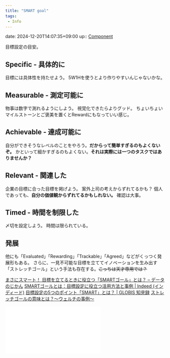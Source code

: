 ```yaml
---
title: "SMART goal"
tags:
 - Info
---
```


date: 2024-12-20T14:07:35+09:00
up:: [Component](Bar/Novel/Chaos/Component.md)


目標設定の目安。

## Specific - 具体的に
目標には具体性を持たせよう。
5W1Hを使うとより作りやすいんじゃないかな。

## Measurable - 測定可能に
物事は数字で測れるようにしよう。
視覚化できたらよりグッド。
ちょいちょいマイルストーンとご褒美を置くとRewardにもなっていい感じ。

## Achievable - 達成可能に
自分ができそうなレベルのことをやろう。**だからって簡単すぎるのもよくないぞ。**
かといって細かすぎるのもよくない。**それは実際には一つのタスクではありませんか？**

## Relevant - 関連した
企業の目標に合った目標を掲げよう。
案外上司の考えからずれてるかも？
個人であっても、**自分の価値観からずれてるかもしれない。**
確認は大事。

## Timed - 時間を制限した
〆切を設定しよう。
時間は限られている。

## 発展
他にも「Evaluated」「Rewarding」「Trackable」「Agreed」などがくっつく発展形もある。
さらに、一見不可能な目標を立ててイノベーションを生み出す「ストレッチゴール」という手法も存在する。~~こっちは天才専用では？~~

[まさにスマート！ 目標を立てるときに役立つ「SMARTゴール」とは？ – データのじかん](https://data.wingarc.com/what-is-smart-goal-11093)
[SMARTゴールとは：目標設定に役立つ活用方法と事例 \| Indeed (インディード)](https://jp.indeed.com/career-advice/career-development/smart-goals)
[目標設定の5つのポイント「SMART」とは？ \| GLOBIS 知見録](https://globis.jp/article/659)
[ストレッチゴールの意味とは？～ウェルチの事例～](https://yoske379.com/psychology/achievement/stretch-goal/)


![How to write SMART Goals v2](../../Images/How%20to%20write%20SMART%20Goals%20v2.pdf)